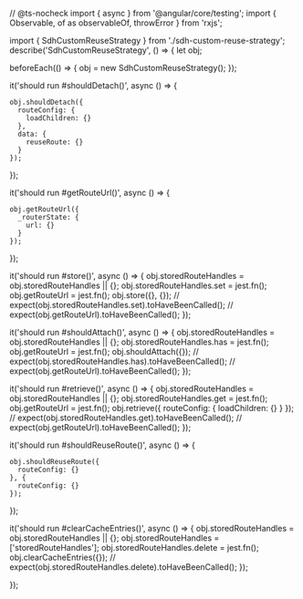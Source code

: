 // @ts-nocheck
import { async } from '@angular/core/testing';
import { Observable, of as observableOf, throwError } from 'rxjs';

import { SdhCustomReuseStrategy } from './sdh-custom-reuse-strategy';
describe('SdhCustomReuseStrategy', () => {
  let obj;

  beforeEach(() => {
    obj = new SdhCustomReuseStrategy();
  });

  it('should run #shouldDetach()', async () => {

    obj.shouldDetach({
      routeConfig: {
        loadChildren: {}
      },
      data: {
        reuseRoute: {}
      }
    });

  });

  it('should run #getRouteUrl()', async () => {

    obj.getRouteUrl({
      _routerState: {
        url: {}
      }
    });

  });

  it('should run #store()', async () => {
    obj.storedRouteHandles = obj.storedRouteHandles || {};
    obj.storedRouteHandles.set = jest.fn();
    obj.getRouteUrl = jest.fn();
    obj.store({}, {});
    // expect(obj.storedRouteHandles.set).toHaveBeenCalled();
    // expect(obj.getRouteUrl).toHaveBeenCalled();
  });

  it('should run #shouldAttach()', async () => {
    obj.storedRouteHandles = obj.storedRouteHandles || {};
    obj.storedRouteHandles.has = jest.fn();
    obj.getRouteUrl = jest.fn();
    obj.shouldAttach({});
    // expect(obj.storedRouteHandles.has).toHaveBeenCalled();
    // expect(obj.getRouteUrl).toHaveBeenCalled();
  });

  it('should run #retrieve()', async () => {
    obj.storedRouteHandles = obj.storedRouteHandles || {};
    obj.storedRouteHandles.get = jest.fn();
    obj.getRouteUrl = jest.fn();
    obj.retrieve({
      routeConfig: {
        loadChildren: {}
      }
    });
    // expect(obj.storedRouteHandles.get).toHaveBeenCalled();
    // expect(obj.getRouteUrl).toHaveBeenCalled();
  });

  it('should run #shouldReuseRoute()', async () => {

    obj.shouldReuseRoute({
      routeConfig: {}
    }, {
      routeConfig: {}
    });

  });

  it('should run #clearCacheEntries()', async () => {
    obj.storedRouteHandles = obj.storedRouteHandles || {};
    obj.storedRouteHandles = ['storedRouteHandles'];
    obj.storedRouteHandles.delete = jest.fn();
    obj.clearCacheEntries({});
    // expect(obj.storedRouteHandles.delete).toHaveBeenCalled();
  });

});
